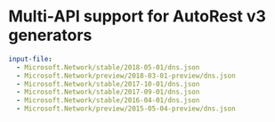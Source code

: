 # Multi-API support for AutoRest v3 generators

``` yaml $(enable-multi-api)
input-file:
  - Microsoft.Network/stable/2018-05-01/dns.json
  - Microsoft.Network/preview/2018-03-01-preview/dns.json
  - Microsoft.Network/stable/2017-10-01/dns.json
  - Microsoft.Network/stable/2017-09-01/dns.json
  - Microsoft.Network/stable/2016-04-01/dns.json
  - Microsoft.Network/preview/2015-05-04-preview/dns.json
```
